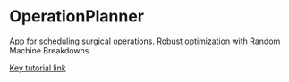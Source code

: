 # OperationPlanner
App for scheduling surgical operations. Robust optimization with Random Machine Breakdowns.

[Key tutorial link](https://www.youtube.com/watch?v=F0GmS6IWMk4&ab_channel=1BestCsharpblog)
